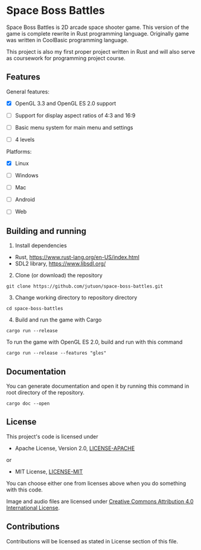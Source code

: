 # Space Boss Battles

Space Boss Battles is 2D arcade space shooter game. This version of the game is complete rewrite in Rust programming language. Originally game was written in CoolBasic programming language.

This project is also my first proper project written in Rust and will also serve as coursework for programming project course.

## Features

General features:

- [x] OpenGL 3.3 and OpenGL ES 2.0 support
- [ ] Support for display aspect ratios of 4:3 and 16:9
- [ ] Basic menu system for main menu and settings
- [ ] 4 levels


Platforms:

- [x] Linux
- [ ] Windows
- [ ] Mac
- [ ] Android
- [ ] Web



## Building and running

1. Install dependencies
  - Rust, https://www.rust-lang.org/en-US/index.html
  - SDL2 library, https://www.libsdl.org/

2. Clone (or download) the repository

```
git clone https://github.com/jutuon/space-boss-battles.git
```

3. Change working directory to repository directory

```
cd space-boss-battles
```

4. Build and run the game with Cargo

```
cargo run --release
```

To run the game with OpenGL ES 2.0, build and run with this command
```
cargo run --release --features "gles"
```

## Documentation

You can generate documentation and open it by running this command in
root directory of the repository.
```
cargo doc --open
```


## License

This project's code is licensed under

* Apache License, Version 2.0, [LICENSE-APACHE](https://github.com/jutuon/space-boss-battles/blob/master/LICENSE-APACHE)

or

* MIT License, [LICENSE-MIT](https://github.com/jutuon/space-boss-battles/blob/master/LICENSE-MIT)

You can choose either one from licenses above when you do something with this code.

Image and audio files are licensed under [Creative Commons Attribution 4.0 International License](https://creativecommons.org/licenses/by/4.0/).

## Contributions

Contributions will be licensed as stated in License section of this file.
